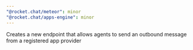 ```yaml
---
"@rocket.chat/meteor": minor
"@rocket.chat/apps-engine": minor
---
```


Creates a new endpoint that allows agents to send an outbound message from a registered app provider
